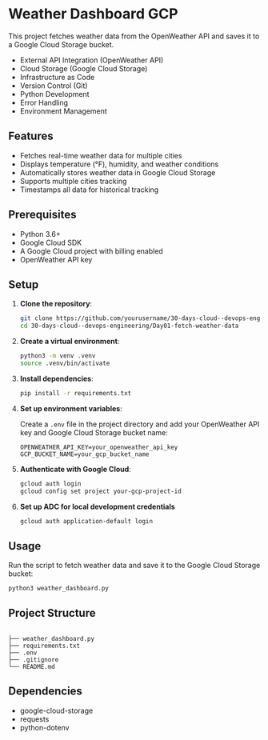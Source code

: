 # Weather Dashboard GCP

This project fetches weather data from the OpenWeather API and saves it to a Google Cloud Storage bucket.

- External API Integration (OpenWeather API)
- Cloud Storage (Google Cloud Storage)
- Infrastructure as Code
- Version Control (Git)
- Python Development
- Error Handling
- Environment Management

## Features

- Fetches real-time weather data for multiple cities
- Displays temperature (°F), humidity, and weather conditions
- Automatically stores weather data in Google Cloud Storage
- Supports multiple cities tracking
- Timestamps all data for historical tracking

## Prerequisites

- Python 3.6+
- Google Cloud SDK
- A Google Cloud project with billing enabled
- OpenWeather API key

## Setup

1. **Clone the repository**:

    ```bash
    git clone https://github.com/yourusername/30-days-cloud--devops-engineering.git
    cd 30-days-cloud--devops-engineering/Day01-fetch-weather-data
    ```

2. **Create a virtual environment**:

    ```bash
    python3 -m venv .venv
    source .venv/bin/activate
    ```

3. **Install dependencies**:

    ```bash
    pip install -r requirements.txt
    ```

4. **Set up environment variables**:

    Create a `.env` file in the project directory and add your OpenWeather API key and Google Cloud Storage bucket name:

    ```plaintext
    OPENWEATHER_API_KEY=your_openweather_api_key
    GCP_BUCKET_NAME=your_gcp_bucket_name
    ```

5. **Authenticate with Google Cloud**:

    ```bash
    gcloud auth login
    gcloud config set project your-gcp-project-id
    ```

6. **Set up ADC for local development credentials**

    ```bash
    gcloud auth application-default login
    ```

## Usage

Run the script to fetch weather data and save it to the Google Cloud Storage bucket:

```bash
python3 weather_dashboard.py
```

## Project Structure

```plaintext

├── weather_dashboard.py
├── requirements.txt
├── .env
├── .gitignore
└── README.md
```

## Dependencies

- google-cloud-storage
- requests
- python-dotenv